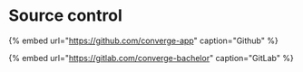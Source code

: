 # Source control

{% embed url="https://github.com/converge-app" caption="Github" %}

{% embed url="https://gitlab.com/converge-bachelor" caption="GitLab" %}





